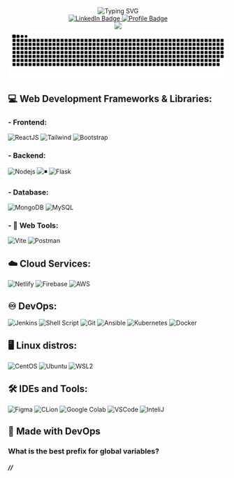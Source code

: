 
<div align="center">
    <img style="" src="https://readme-typing-svg.demolab.com?font=Fira+Code&weight=700&size=25&pause=1000&center=true&vCenter=true&random=true&width=435&lines=Hello%2C+World!;I+am+Do+Le+Long+An;Full-Stack+Web+Developer;DevOps+Engineer" alt="Typing SVG" />
</div>
<div 
class="sketchfab-embed-wrapper" 
align="center" >
    <a href="https://www.linkedin.com/in/do-le-long-an/">
        <img src="https://img.shields.io/badge/LinkedIn-blue?style=for-the-badge&logo=linkedin&logoColor=white" alt="LinkedIn Badge"/>
    </a>
    <a href="https://laansdole.github.io/LaansDole/">
        <img src="https://img.shields.io/badge/Profile%20Visitors-172B4D?style=for-the-badge&logo=Opsgenie&logoColor=white" alt="Profile Badge"/>
    </a>
    <div align="center">
        <a href="https://github.com/LaansDole">
            <img src="https://github-readme-streak-stats.herokuapp.com/?user=LaansDole&hide_border=true&card_width=338&theme=transparent" />
        </a>
    </div>
    <picture align="center">
        <source media="(prefers-color-scheme: dark)" srcset="https://raw.githubusercontent.com/LaansDole/LaansDole/snake-svg/github-contribution-grid-snake-dark.svg">
        <source media="(prefers-color-scheme: light)" srcset="https://raw.githubusercontent.com/LaansDole/LaansDole/snake-svg/github-contribution-grid-snake.svg">
        <img alt="github contribution grid snake animation" src="https://raw.githubusercontent.com/LaansDole/LaansDole/snake-svg/github-contribution-grid-snake.svg">
    </picture>
</div>

## 💻 Web Development Frameworks & Libraries:
### - Frontend:
![ReactJS](https://img.shields.io/badge/-ReactJS-%2361DAFB?style=flat&logo=react&logoColor=white)
![Tailwind](https://img.shields.io/badge/TailwindCSS-06B6D4?style=flat&logo=tailwindcss&logoColor=white)
![Bootstrap](https://img.shields.io/badge/Bootstrap-563D7C?style=flat&logo=bootstrap&logoColor=white)

### - Backend:
![Nodejs](https://img.shields.io/badge/Node.js-43853D.svg?style=flat&logo=node.js&logoColor=white)
![◾](https://img.shields.io/badge/Express.js-404D59?style=flat&logo=express&logoColor=white)
![Flask](https://img.shields.io/badge/Flask-000000?style=flat&logo=flask&logoColor=white)

### - Database:
![MongoDB](https://img.shields.io/badge/MongoDB-4EA94B?style=flat&logo=mongodb&logoColor=white)
![MySQL](https://img.shields.io/badge/MySQL-005C84?style=flat&logo=mysql&logoColor=white)

### - 🧰 Web Tools:
![Vite](https://img.shields.io/badge/Vite-646CFF?style=flat&logo=vite&logoColor=white)
![Postman](https://img.shields.io/badge/Postman-FF6C37?style=flat&logo=postman&logoColor=white)

## ☁️ Cloud Services:
![Netlify](https://img.shields.io/badge/Netlify-00C7B7?style=flat&logo=netlify&logoColor=white)
![Firebase](https://img.shields.io/badge/Firebase-039BE5?style=flat&logo=Firebase&logoColor=white)
![AWS](https://img.shields.io/badge/Amazon_AWS-232F3E?style=flat&logo=amazon-aws&logoColor=white)

## ♾️ DevOps:
![Jenkins](https://img.shields.io/badge/Jira-0052CC?style=flat&logo=Jira&logoColor=white)
![Shell Script](https://img.shields.io/badge/Shell_Script-121011?style=flat&logo=gnu-bash&logoColor=white)
![Git](https://img.shields.io/badge/GIT-E44C30?style=flat&logo=git&logoColor=white)
![Ansible](https://img.shields.io/badge/ansible-%231A1918.svg?style=flat&logo=ansible&logoColor=white)
![Kubernetes](https://img.shields.io/badge/kubernetes-%23326ce5.svg?style=flat&logo=kubernetes&logoColor=white)
![Docker](https://img.shields.io/badge/docker-%230db7ed.svg?style=flat&logo=docker&logoColor=white)

## 🖥️ Linux distros:
![CentOS](https://img.shields.io/badge/Cent%20OS-262577?style=flat&logo=CentOS&logoColor=white)
![Ubuntu](https://img.shields.io/badge/Ubuntu-E95420?style=flat&logo=ubuntu&logoColor=white)
![WSL2](https://img.shields.io/badge/WSL-0a97f5?style=flat&logo=linux&logoColor=white)

## 🛠 IDEs and Tools:
![Figma](https://img.shields.io/badge/Figma-F24E1E?style=flat&logo=figma&logoColor=white)
![CLion](https://img.shields.io/badge/CLion-000000?style=flat&logo=clion&logoColor=white)
![Google Colab](https://img.shields.io/badge/Colab-F9AB00?style=flat&logo=googlecolab&color=525252)
![VSCode](https://img.shields.io/badge/Visual_Studio_Code-0078D4?style=flat&logo=visual%20studio%20code&logoColor=white)
![InteliJ](https://img.shields.io/badge/IntelliJ_IDEA-000000.svg?style=flat&logo=intellij-idea&logoColor=white)

## 🤖 Made with DevOps

<h3><strong>What is the best prefix for global variables?</strong></h3><h4><i>//</i></h4>